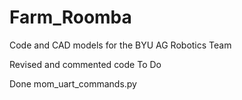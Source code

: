 # Farm_Roomba
Code and CAD models for the BYU AG Robotics Team

Revised and commented code 
To Do

Done
mom_uart_commands.py
